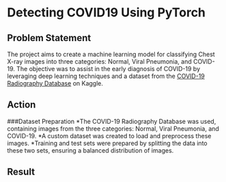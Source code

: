 # Detecting COVID19 Using PyTorch 

## Problem Statement 
The project aims to create a machine learning model for classifying Chest X-ray images into three categories: Normal, Viral Pneumonia, and COVID-19. The objective was to assist in the early diagnosis of COVID-19 by leveraging deep learning techniques and a dataset from the [COVID-19 Radiography Database](https://www.kaggle.com/datasets/tawsifurrahman/covid19-radiography-database) on Kaggle.


## Action 
###Dataset Preparation
*The COVID-19 Radiography Database was used, containing images from the three categories: Normal, Viral Pneumonia, and COVID-19.
*A custom dataset was created to load and preprocess these images.
*Training and test sets were prepared by splitting the data into these two sets, ensuring a balanced distribution of images.


## Result


